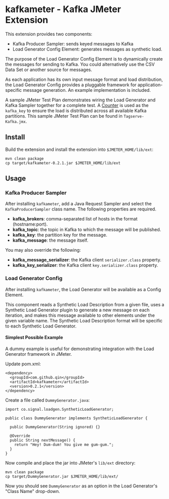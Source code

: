 # kafkameter - Kafka JMeter Extension

This extension provides two components:

* Kafka Producer Sampler: sends keyed messages to Kafka
* Load Generator Config Element: generates messages as synthetic load.

The purpose of the Load Generator Config Element is to dynamically create the messages for sending
to Kafka. You could alternatively use the CSV Data Set or another source for messages.

As each application has its own input message format and load distribution, the Load Generator
Config provides a pluggable framework for application-specific message generation. An example
implementation is included.

A sample JMeter Test Plan demonstrates wiring the Load Generator and Kafka Sampler together for a
complete test. A [Counter](http://jmeter.apache.org/usermanual/component_reference.html#Counter)
is used as the `kafka_key` to ensure the load is distributed across all available Kafka partitions.
This sample JMeter Test Plan can be found in `Tagserve-Kafka.jmx`.

## Install

Build the extension and install the extension into ```$JMETER_HOME/lib/ext```:

```
mvn clean package
cp target/kafkameter-0.2.1.jar $JMETER_HOME/lib/ext
```

## Usage

### Kafka Producer Sampler

After installing `kafkameter`, add a Java Request Sampler and select the `KafkaProducerSampler`
class name. The following properties are required.

* **kafka_brokers**: comma-separated list of hosts in the format (hostname:port).
* **kafka_topic**: the topic in Kafka to which the message will be published.
* **kafka_key**: the partition key for the message.
* **kafka_message**: the message itself.

You may also override the following:

* **kafka_message_serializer**: the Kafka client `serializer.class` property.
* **kafka_key_serializer**: the Kafka client `key.serializer.class` property.

### Load Generator Config

After installing `kafkameter`, the Load Generator will be available as a Config Element.

This component reads a Synthetic Load Description from a given file, uses a Synthetic Load Generator
plugin to generate a new message on each iteration, and makes this message available to other
elements under the given variable name. The Synthetic Load Description format will be specific
to each Synthetic Load Generator.

#### Simplest Possible Example

A dummy example is useful for demonstrating integration with the Load Generator framework in JMeter.

Update pom.xml:

```
<dependency>
  <groupId>com.github.qin</groupId>
  <artifactId>kafkameter</artifactId>
  <version>0.2.1</version>
</dependency>
```

Create a file called ```DummyGenerator.java```:

```
import co.signal.loadgen.SyntheticLoadGenerator;

public class DummyGenerator implements SyntheticLoadGenerator {

  public DummyGenerator(String ignored) {}

  @Override
  public String nextMessage() {
    return "Hey! Dum-dum! You give me gum-gum.";
  }
}
```

Now compile and place the jar into JMeter's ```lib/ext``` directory:

```
mvn clean package
cp target/DummyGenerator.jar $JMETER_HOME/lib/ext/
```

Now you should see `DummyGenerator` as an option in the Load Generator's "Class Name" drop-down.

